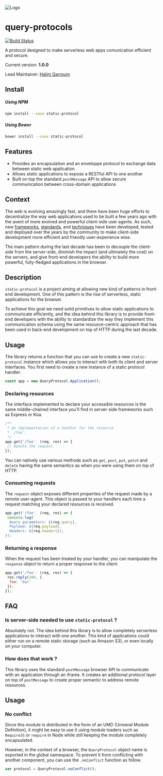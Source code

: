 ![Logo](https://s.yimg.com/lq/i/us/pps/yql128.gif)

# query-protocols
[![Build Status](https://travis-ci.org/HQarroum/query-protocol.svg?branch=master)](https://travis-ci.org/HQarroum/query-protocol)

A protocol designed to make serverless web apps comunication efficient and secure.

Current version: **1.0.0**

Lead Maintainer: [Halim Qarroum](mailto:hqm.post@gmail.com)

## Install

##### Using NPM

```bash
npm install --save static-protocol
```

##### Using Bower

```bash
bower install --save static-protocol
```

## Features

 - Provides an encapsulation and an enveloppe protocol to exchange data between static web application
 - Allows static applications to expose a RESTful API to one another
 - Built on top the standard `postMessage` API to allow secure communication between cross-domain applications

## Context

The web is evolving amazingly fast, and there have been huge efforts to decentralize the way web applications used to be built a few years ago with the avent of more evolved and powerful client-side user agents.
As such, new [frameworks](https://github.com/enaqx/awesome-react), [standards](https://github.com/w3c/ServiceWorker), and [techniques](https://github.com/hemanth/awesome-pwa) have been developed, tested and deployed over the years by the community to make client-side development more efficient and friendly user-experience wise.

The main pattern during the last decade has been to decouple the client-side from the server-side, diminish the impact (and ultimately the cost) on the servers, and give front-end developers the ability to build more powerful, fully-fledged applications in the browser.

## Description

`static-protocol` is a project aiming at allowing new kind of patterns in front-end development. One of this pattern is the rise of serverless, static applications for the browser.

To achieve this goal we need solid primitives to allow static applications to communicate efficiently, and the idea behind this library is to provide front-end developers with the ability to standardize the way they implement this communication schema using the same resource-centric approach that has been used in back-end development on top of HTTP during the last decade.

## Usage

The library returns a function that you can use to create a new `static-protocol` instance which allows you to interact with both its client and server interfaces. You first need to create a new instance of a static protocol handler.

```js
const app = new QueryProtocol.Application();
```

### Declaring resources

The interface implemented to declare your accessible resources is the same middle-chained interface you'll find in server-side frameworks such as Express or Koa.

```js
/**
 * An implementation of a handler for the resource
 * `/foo`.
 */
app.get('/foo'. (req, res) => {
 // Handle the request.
});
```

You can natively use various methods such as `get`, `post`, `put`, `patch` and `delete` having the same semantics as when you were using them on top of HTTP.

### Consuming requests

The `request` object exposes different properties of the request made by a remote user-agent. This object is passed to your handlers each time a request matching your declared resources is received.

```js
app.get('/foo'. (req, res) => {
 console.log(`
  Query parameters: ${req.query},
  Payload: ${req.payload},
  Headers: ${req.headers});
});
```

### Returning a response

When the request has been treated by your handler, you can manipulate the `response` object to return a proper response to the client.

```js
app.get('/foo'. (req, res) => {
 res.reply(200, {
  foo: 'bar' 
 });
});
```

## FAQ

### Is server-side needed to use `static-protocol` ?

Absolutely not. The idea behind this library is to allow completely serverless applications to interact with one another. This kind of applications could either run on a remote static storage (such as Amazon S3), or even locally on your computer.

### How does that work ?

This library uses the standard `postMessage` browser API to communicate with an application through an iframe. It creates an additional protocol layer on top of `postMessage` to create proper semantic to address remote resources.

## Usage



### No conflict

Since this module is distributed in the form of an UMD (Univeral Module Definition), it might be easy to use it using module loaders such as `RequireJS` or `require` in Node while still keeping the module completely encapsulated.

However, in the context of a browser, the `QueryProtocol` object name is exported in the global namespace. To prevent it from conflicting with another component, you can use the `.noConflict` function as follow.

```javascript
var protocol = QueryProtocol.noConflict();
```
